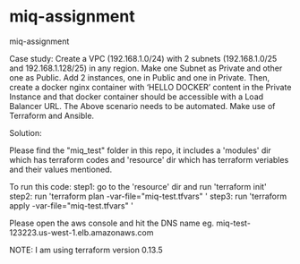 # miq-assignment
miq-assignment


Case study:
Create a VPC (192.168.1.0/24) with 2 subnets  (192.168.1.0/25 and 192.168.1.128/25) in any region. Make one Subnet as Private and other one as Public. Add 2 instances, one in Public and one in Private. Then, create a docker nginx container with ‘HELLO DOCKER’ content in the Private Instance and that docker container should be accessible with a Load Balancer URL.
The Above scenario needs to be automated. Make use of Terraform and Ansible. 


Solution:

Please find the "miq_test" folder in this repo, it includes a 'modules' dir which has terraform codes and 'resource' dir which has terraform veriables and their values mentioned.

To run this code:
step1: go to the 'resource' dir and run 'terraform init'
step2: run 'terraform plan -var-file="miq-test.tfvars" '
step3: run 'terraform apply -var-file="miq-test.tfvars" '

Please open the aws console and hit the DNS name eg. miq-test-123223.us-west-1.elb.amazonaws.com


NOTE: I am using terraform version 0.13.5
